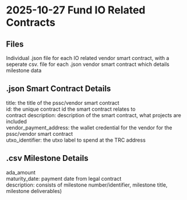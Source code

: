 # 2025-10-27 Fund IO Related Contracts

## Files

Individual .json file for each IO related vendor smart contract, with a seperate csv. file for each .json vendor smart contract which details milestone data

## .json Smart Contract Details

title:  the title of the pssc/vendor smart contract <br />
id:  the unique contract id the smart contract relates to <br />
contract description: description of the smart contract, what projects are included <br />
vendor_payment_address: the wallet credential for the vendor for the pssc/vendor smart contract <br />
utxo_identifier: the utxo label to spend at the TRC address <br />

## .csv Milestone Details

ada_amount <br />
maturity_date: payment date from legal contract <br />
description: consists of milestone number/identifier, milestone title, milestone deliverables) <br />

